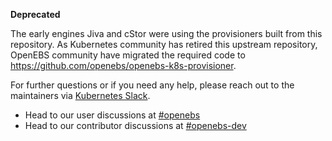 **Deprecated** 

The early engines Jiva and cStor were using the provisioners built from this repository. As Kubernetes community has retired this upstream repository, OpenEBS community have migrated the required code to https://github.com/openebs/openebs-k8s-provisioner. 

For further questions or if you need any help, please reach out to the maintainers via [Kubernetes Slack](https://kubernetes.slack.com).
  * Head to our user discussions at [#openebs](https://kubernetes.slack.com/messages/openebs/)
  * Head to our contributor discussions at [#openebs-dev](https://kubernetes.slack.com/messages/openebs-dev/)

